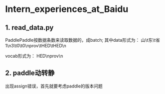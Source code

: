 # Intern_experiences_at_Baidu
## 1. read_data.py
PaddlePaddle按数据条数来读取数据的，成batch;
其中data形式为：
山\t东\t省1\n3\t0\t0\nprov\tHED\tHED\n

vocab形式为：
HED\nprov\n

## 2. paddle动转静
出现assign错误，首先就要考虑paddle的版本问题
